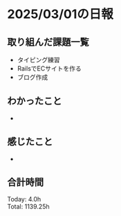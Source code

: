 # 2025/03/01の日報
## 取り組んだ課題一覧
* タイピング練習
*  RailsでECサイトを作る
*  ブログ作成
## わかったこと
* 
## 感じたこと
* 
## 合計時間 
Today: 4.0h<br>
Total: 1139.25h
